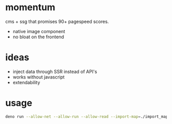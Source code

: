 # momentum

cms + ssg that promises 90+ pagespeed scores.

- native image component
- no bloat on the frontend

# ideas

- inject data through SSR instead of API's
- works without javascript
- extendability

# usage

```bash
deno run --allow-net --allow-run --allow-read --import-map=./import_map.json lib.ts
```
